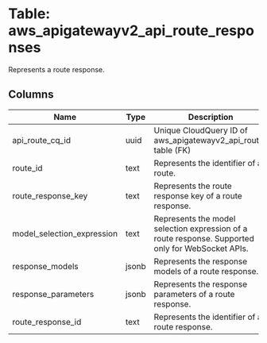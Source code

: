 
# Table: aws_apigatewayv2_api_route_responses
Represents a route response.
## Columns
| Name        | Type           | Description  |
| ------------- | ------------- | -----  |
|api_route_cq_id|uuid|Unique CloudQuery ID of aws_apigatewayv2_api_routes table (FK)|
|route_id|text|Represents the identifier of an route.|
|route_response_key|text|Represents the route response key of a route response.|
|model_selection_expression|text|Represents the model selection expression of a route response. Supported only for WebSocket APIs.|
|response_models|jsonb|Represents the response models of a route response.|
|response_parameters|jsonb|Represents the response parameters of a route response.|
|route_response_id|text|Represents the identifier of a route response.|
